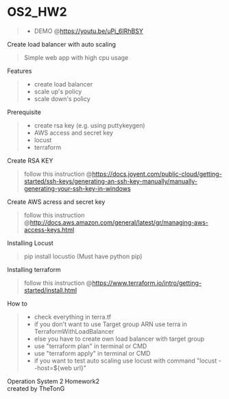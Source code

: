 # OS2_HW2
  
> - DEMO @https://youtu.be/uPj_6IRhBSY
  
Create load balancer with auto scaling
> Simple web app with high cpu usage

Features
> - create load balancer
> - scale up's policy
> - scale down's policy

Prerequisite  
> - create rsa key (e.g. using puttykeygen)
> - AWS access and secret key
> - locust
> - terraform

Create RSA KEY
>  follow this instruction @https://docs.joyent.com/public-cloud/getting-started/ssh-keys/generating-an-ssh-key-manually/manually-generating-your-ssh-key-in-windows

Create AWS acress and secret key
>  follow this instruction @http://docs.aws.amazon.com/general/latest/gr/managing-aws-access-keys.html

Installing Locust
>  pip install locustio (Must have python pip)

Installing terraform
> follow this instruction @https://www.terraform.io/intro/getting-started/install.html

How to
> - check everything in terra.tf
> - if you don't want to use Target group ARN use terra in TerraformWithLoadBalancer
> - else you have to create own load balancer with target group
> - use "terraform plan" in terminal or CMD
> - use "terraform apply" in terminal or CMD
> - if you want to test auto scaling use locust with command "locust --host=${web url}"


Operation System 2 Homework2  
created by TheTonG